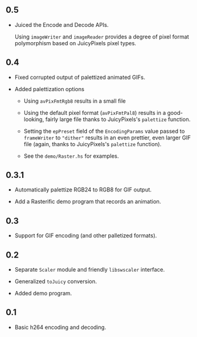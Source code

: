 0.5
---

* Juiced the Encode and Decode APIs.

  Using `imageWriter` and `imageReader` provides a degree of pixel
  format polymorphism based on JuicyPixels pixel types.

0.4
---

* Fixed corrupted output of palettized animated GIFs.

* Added palettization options

    * Using `avPixFmtRgb8` results in a small file

    * Using the default pixel format (`avPixFmtPal8`) results in a good-looking,
       fairly large file thanks to JuicyPixels's `palettize` function.

    * Setting the `epPreset` field of the `EncodingParams` value passed to
      `frameWriter` to `"dither"` results in an even prettier, even larger GIF
      file (again, thanks to JuicyPixels's `palettize` function).

    * See the `demo/Raster.hs` for examples.

0.3.1
---

* Automatically palettize RGB24 to RGB8 for GIF output.

* Add a Rasterific demo program that records an animation.

0.3
---

* Support for GIF encoding (and other palletized formats).

0.2
---

* Separate `Scaler` module and friendly `libswscaler` interface.

* Generalized `toJuicy` conversion.

* Added demo program.

0.1
---

* Basic h264 encoding and decoding.
